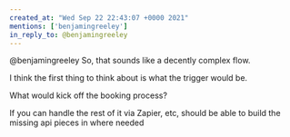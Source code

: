 ```yaml
---
created_at: "Wed Sep 22 22:43:07 +0000 2021"
mentions: ['benjamingreeley']
in_reply_to: @benjamingreeley
---
```


@benjamingreeley So, that sounds like a decently complex flow. 

I think the first thing to think about is what the trigger would be. 

What would kick off the booking process?

If you can handle the rest of it via Zapier, etc, should be able to build the missing api pieces in where needed
